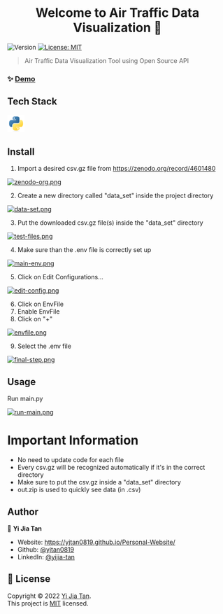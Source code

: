 <h1 align="center">Welcome to Air Traffic Data Visualization 👋</h1>
<p>
  <img alt="Version" src="https://img.shields.io/badge/version-1.0.0-blue.svg?cacheSeconds=2592000" />
  <a href="https://github.com/yjtan0819/MIAE-PROJECT/blob/main/LICENSE" target="_blank">
    <img alt="License: MIT" src="https://img.shields.io/badge/License-MIT-yellow.svg" />
  </a>
</p>

> Air Traffic Data Visualization Tool using Open Source API
### ✨ [Demo](https://colab.research.google.com/drive/19-_PZPN7P7BxhLQuQWLv3ofORl3PAr3t?usp=sharing)

## Tech Stack
<p align="left">  <a href="https://www.python.org" target="_blank" rel="noreferrer"> <img src="https://raw.githubusercontent.com/devicons/devicon/master/icons/python/python-original.svg" alt="python" width="40" height="40"/> </a> </p>

## Install

1. Import a desired csv.gz file from https://zenodo.org/record/4601480

[![zenodo-org.png](https://i.postimg.cc/YSxjvFtD/zenodo-org.png)](https://postimg.cc/yJk75kg0)

2. Create a new directory called "data_set" inside the project directory 

[![data-set.png](https://i.postimg.cc/ncZFDzw6/data-set.png)](https://postimg.cc/0rW1g8vf)


3. Put the downloaded csv.gz file(s) inside the "data_set" directory

[![test-files.png](https://i.postimg.cc/9QkHJFJX/test-files.png)](https://postimg.cc/68CPQKkF)

4. Make sure than the .env file is correctly set up

[![main-env.png](https://i.postimg.cc/6QzRDg4Q/main-env.png)](https://postimg.cc/mczt9dwx)

5. Click on Edit Configurations...

[![edit-config.png](https://i.postimg.cc/T2K7JqBb/edit-config.png)](https://postimg.cc/Sjpfy8SQ)

6. Click on EnvFile
7. Enable EnvFile
8. Click on "+"

[![envfile.png](https://i.postimg.cc/7LB9gfVX/envfile.png)](https://postimg.cc/5HC8J9DF)

9. Select the .env file

[![final-step.png](https://i.postimg.cc/XvXd6xfc/final-step.png)](https://postimg.cc/Z9tCr8DC)

## Usage

Run main.py

[![run-main.png](https://i.postimg.cc/qRsfJc0g/run-main.png)](https://postimg.cc/mzgpVHPG)

# Important Information
- No need to update code for each file
- Every csv.gz will be recognized automatically if it's in the correct directory
- Make sure to put the csv.gz inside a "data_set" directory
- out.zip is used to quickly see data (in .csv)

## Author

👤 **Yi Jia Tan**

* Website: https://yjtan0819.github.io/Personal-Website/
* Github: [@yjtan0819](https://github.com/yjtan0819)
* LinkedIn: [@yijia-tan](https://linkedin.com/in/yijia-tan)

## 📝 License

Copyright © 2022 [Yi Jia Tan](https://github.com/yjtan0819).<br />
This project is [MIT](https://github.com/yjtan0819/MIAE-PROJECT/blob/main/LICENSE) licensed.